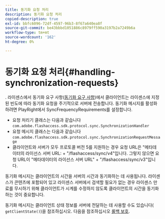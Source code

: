 ```yaml
---
title: 동기화 요청 처리
description: 동기화 요청 처리
copied-description: true
exl-id: bbfc6096-72df-4597-96b3-8f67a640ea8f
source-git-commit: be43bbbd1051886c8979ff590a3197b2a7249b6a
workflow-type: tm+mt
source-wordcount: '162'
ht-degree: 0%

---
```


# 동기화 요청 처리{#handling-synchronization-requests}

. 라이센스에서 동기화 요구 사항([동기화 요구 사항](../../aaxs-protecting-content/content-introduction/content-usage-rules/content-time-based-rules/content-time-based-rules-defining.md#requirements-for-synchronization))에서 클라이언트는 라이센스에 지정된 빈도에 따라 동기화 요청을 주기적으로 서버에 전송합니다. 동기화 메시지를 활성화하려면 PlayRight에서 SyncFrequencyRequirements를 설정합니다.

* 요청 처리기 클래스는 다음과 같습니다 `com.adobe.flashaccess.sdk.protocol.sync.SynchronizationHandler`
* 요청 메시지 클래스는 다음과 같습니다 `com.adobe.flashaccess.sdk.protocol.sync.SynchronizationRequestMessage`
* 클라이언트와 서버가 모두 프로토콜 버전 5를 지원하는 경우 요청 URL은 &quot;메타데이터의 라이선스 서버 URL: + &quot;/flashaccess/sync/v4&quot;입니다. 그렇지 않으면 요청 URL이 &quot;메타데이터의 라이선스 서버 URL&quot; + &quot;/flashaccess/sync/v3&quot;입니다.

동기화 메시지는 클라이언트의 시간을 서버의 시간과 동기화하는 데 사용됩니다. 라이센스가 콘텐츠에 포함되어 있고 라이센스 서버에서 검색할 필요가 없는 경우 라이센스 만료를 무시하기 위해 클라이언트가 시계를 수정하지 않도록 클라이언트의 시간을 동기화하는 것이 중요합니다.

동기화 메시지는 클라이언트 상태 정보를 서버에 전달하는 데 사용할 수도 있습니다( `getClientState()`)을 참조하십시오. 다음을 참조하십시오 [롤백 보호](../../aaxs-protecting-content/content-implementing-the-license-server/content-processing-aaxs-requests/content-rollback-detection.md).
